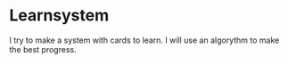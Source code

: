 # Learnsystem

I try to make a system with cards to learn.
I will use an algorythm to make the best progress.
